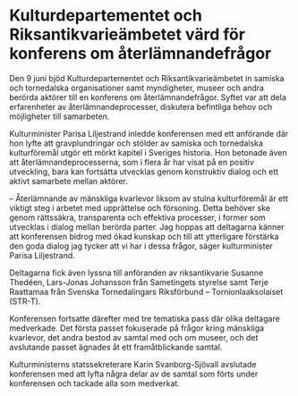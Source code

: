 # Kulturdepartementet och Riksantikvarieämbetet värd för konferens om återlämnandefrågor

Den 9 juni bjöd Kulturdepartementet och Riksantikvarieämbetet in samiska och tornedalska organisationer samt myndigheter, museer och andra berörda aktörer till en konferens om återlämnandefrågor. Syftet var att dela erfarenheter av återlämnandeprocesser, diskutera befintliga behov och möjligheter till samarbeten.

Kulturminister Parisa Liljestrand inledde konferensen med ett anförande där hon lyfte att gravplundringar och stölder av samiska och tornedalska kulturföremål utgör ett mörkt kapitel i Sveriges historia. Hon betonade även att återlämnandeprocesserna, som i flera år har visat på en positiv utveckling, bara kan fortsätta utvecklas genom konstruktiv dialog och ett aktivt samarbete mellan aktörer.

– Återlämnande av mänskliga kvarlevor liksom av stulna kulturföremål är ett viktigt steg i arbetet med upprättelse och försoning. Detta behöver ske genom rättssäkra, transparenta och effektiva processer, i former som utvecklas i dialog mellan berörda parter. Jag hoppas att deltagarna känner att konferensen bidrog med ökad kunskap och till att ytterligare förstärka den goda dialog jag tycker att vi har i dessa frågor, säger kulturminister Parisa Liljestrand.

Deltagarna fick även lyssna till anföranden av riksantikvarie Susanne Thedéen, Lars-Jonas Johansson från Sametingets styrelse samt Terje Raattamaa från Svenska Tornedalingars Riksförbund – Tornionlaaksolaiset (STR-T).

Konferensen fortsatte därefter med tre tematiska pass där olika deltagare medverkade. Det första passet fokuserade på frågor kring mänskliga kvarlevor, det andra bestod av samtal med och om museer, och det avslutande passet ägnades åt ett framåtblickande samtal.

Kulturministerns statssekreterare Karin Svanborg-Sjövall avslutade konferensen med att lyfta några delar av de samtal som förts under konferensen och tackade alla som medverkat.
